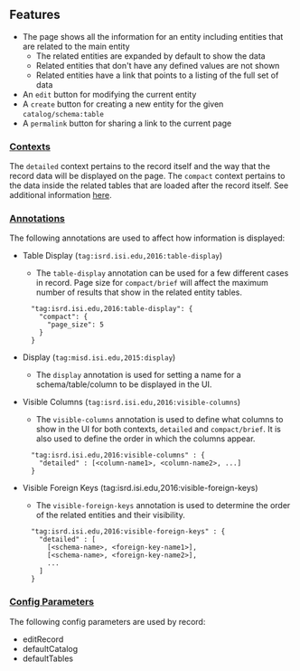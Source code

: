 ## Features
* The page shows all the information for an entity including entities that are related to the main entity
  * The related entities are expanded by default to show the data
  * Related entities that don't have any defined values are not shown
  * Related entities have a link that points to a listing of the full set of data
* An `edit` button for modifying the current entity
* A `create` button for creating a new entity for the given `catalog/schema:table`
* A `permalink` button for sharing a link to the current page

### [Contexts](https://github.com/informatics-isi-edu/ermrest/blob/master/user-doc/annotation.md#context-names)
The `detailed` context pertains to the record itself and the way that the record data will be displayed on the page.
The `compact` context pertains to the data inside the related tables that are loaded after the record itself. 
See additional information [here](https://github.com/informatics-isi-edu/ermrest/blob/master/user-doc/annotation.md#context-names).

### [Annotations](https://github.com/informatics-isi-edu/ermrest/blob/master/user-doc/annotation.md)
The following annotations are used to affect how information is displayed:
* Table Display (`tag:isrd.isi.edu,2016:table-display`)
  * The `table-display` annotation can be used for a few different cases in record. Page size for `compact/brief` will affect the maximum number of results that show in the related entity tables.
  ```
    "tag:isrd.isi.edu,2016:table-display": {
      "compact": {
        "page_size": 5
      }
    }
  ```
  
* Display (`tag:misd.isi.edu,2015:display`)
  * The `display` annotation is used for setting a name for a schema/table/column to be displayed in the UI.
  
* Visible Columns (`tag:isrd.isi.edu,2016:visible-columns`)
  * The `visible-columns` annotation is used to define what columns to show in the UI for both contexts, `detailed` and `compact/brief`. It is also used to define the order in which the columns appear.
  ```
    "tag:isrd.isi.edu,2016:visible-columns" : {
      "detailed" : [<column-name1>, <column-name2>, ...]
    }
  ```
  
* Visible Foreign Keys (tag:isrd.isi.edu,2016:visible-foreign-keys)
  * The `visible-foreign-keys` annotation is used to determine the order of the related entities and their visibility.
  ```
    "tag:isrd.isi.edu,2016:visible-foreign-keys" : {
      "detailed" : [ 
        [<schema-name>, <foreign-key-name1>], 
        [<schema-name>, <foreign-key-name2>], 
        ... 
      ]
    }
  ```


### [Config Parameters](https://github.com/informatics-isi-edu/chaise/blob/master/doc/configuration.md)
The following config parameters are used by record:
* editRecord 
* defaultCatalog
* defaultTables
